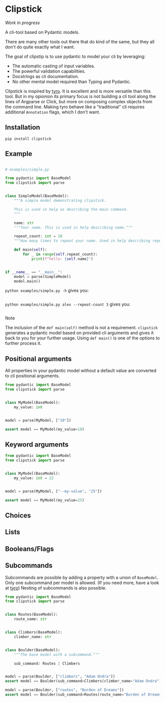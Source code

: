 # Clipstick

*Work in progress*

A cli-tool based on Pydantic models.

There are many other tools out there that do kind of the same, 
but they all don't do quite exactly what I want.

The goal of clipstip is to use pydantic to model your cli by leveraging:

- The automatic casting of input variables.
- The powerful validation capabilities.
- Docstrings as cli documentation.
- No other mental model required than Typing and Pydantic.

Clipstick is inspired by [tyro](https://brentyi.github.io/tyro/). It is excellent and is more versatile than this tool. But in my opionion its primary focus is not building a cli tool along the lines of Argparse or Click, but more on composing complex objects from the command line. Making tyro behave like a "traditional" cli requires additional `Annotation` flags, which I don't want.


## Installation

`pip install clipstick`


## Example

<!-- [[[cog
import cog
contents = open("examples/simple.py").read() 

cog.outl("```python")
cog.outl("")
cog.out(contents)
cog.outl("```")
]]]> -->
```python

# examples/simple.py

from pydantic import BaseModel
from clipstick import parse


class SimpleModel(BaseModel):
    """A simple model demonstrating clipstick.

    This is used in help as describing the main command.
    """

    name: str
    """Your name. This is used in help describing name."""

    repeat_count: int = 10
    """How many times to repeat your name. Used in help describing repeat_count."""

    def main(self):
        for _ in range(self.repeat_count):
            print(f"hello: {self.name}")


if __name__ == "__main__":
    model = parse(SimpleModel)
    model.main()
```
<!-- [[[end]]] -->


`python examples/simple.py -h` gives you:
<!-- [[[cog
import cog
import subprocess

result = subprocess.run(['python','examples/simple.py','-h'],capture_output=True)
cog.outl("```")
cog.out(result.stdout.decode('utf-8'))
cog.outl("```")
]]]> -->
```
```
<!-- [[[end]]] -->

`python examples/simple.py alex --repeat-count 3` gives you:
<!-- [[[cog
import cog
import subprocess

result = subprocess.run(['python','examples/simple.py','alex','--repeat-count','3'],capture_output=True)
cog.outl("```")
cog.out(result.stdout.decode('utf-8'))
cog.outl("```")
]]]> -->
```
```
<!-- [[[end]]] -->

> [!NOTE]
> The inclusion of the `def main(self)` method is not a requirement. `clipstick` generates a pydantic model based on provided cli arguments and gives it back to you for your further usage. Using `def main()` is one of the options to further process it.


## Positional arguments

All properties in your pydantic model without a default value
are converted to cli positional arguments.


<!-- [[[cog
import cog
file="docs/source/positional_arg.py"

contents = open(file).read() 

cog.outl("```python")
cog.outl(contents)
cog.outl("```")
]]]> -->
```python
from pydantic import BaseModel
from clipstick import parse


class MyModel(BaseModel):
    my_value: int


model = parse(MyModel, ["10"])

assert model == MyModel(my_value=10)

```
<!-- [[[end]]] -->


## Keyword arguments

<!-- [[[cog
import cog
file="docs/source/keyword_arg.py"

contents = open(file).read() 

cog.outl("```python")
cog.outl(contents)
cog.outl("```")
]]]> -->
```python
from pydantic import BaseModel
from clipstick import parse


class MyModel(BaseModel):
    my_value: int = 22


model = parse(MyModel, ["--my-value", "25"])

assert model == MyModel(my_value=25)

```
<!-- [[[end]]] -->

## Choices

## Lists

## Booleans/Flags

## Subcommands

Subcommands are possible by adding a property with a union of `BaseModel`.
Only one subcommand per model is allowed. (If you need more, have a look at [tyro](https://brentyi.github.io/tyro/))
Nesting of subcommands is also possible.

<!-- [[[cog
import cog
file="docs/source/subcommand_arg.py"

contents = open(file).read() 

cog.outl("```python")
cog.outl(contents)
cog.outl("```")
]]]> -->
```python
from pydantic import BaseModel
from clipstick import parse


class Routes(BaseModel):
    route_name: str


class Climbers(BaseModel):
    climber_name: str


class Boulder(BaseModel):
    """The base model with a subcommand."""

    sub_command: Routes | Climbers


model = parse(Boulder, ["climbers", "Adam Ondra"])
assert model == Boulder(sub_command=Climbers(climber_name="Adam Ondra"))

model = parse(Boulder, ["routes", "Burden of Dreams"])
assert model == Boulder(sub_command=Routes(route_name="Burden of Dreams"))

```
<!-- [[[end]]] -->
